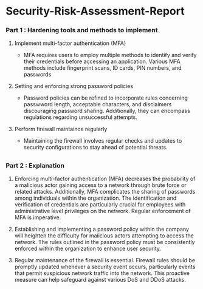 # Security-Risk-Assessment-Report

### Part 1 : Hardening tools and methods to implement
1. Implement multi-factor authentication (MFA)
   
   - MFA requires users to employ multiple methods to identify and verify their credentials before accessing an application. Various MFA methods include fingerprint scans, ID cards, PIN numbers, and passwords

2. Setting and enforcing strong password policies

   - Password policies can be refined to incorporate rules concerning passwword length, acceptable characters, and disclaimers discouraging password sharing. Additionally, they can encompass regulations regarding unsuccessful attempts.
  
 3. Perform firewall maintaince regularly

    - Maintaining the firewall involves regular checks and updates to security configurations to stay ahead of potential threats.
   
##

### Part 2 : Explanation 
1. Enforcing multi-factor authentication (MFA) decreases the probability of a malicious actor gaining access to a network through brute force or related attacks. Additionally, MFA complicates the sharing of passwords among individuals within the organization. The identification and verification of credentials are particularly crucial for employees with administrative level privileges on the network. Regular enforcement of MFA is imperative.

2. Establishing and implementing a password policy within the company will heighten the difficulty for malicious actors attempting to access the network. The rules outlined in the password policy must be consistently enforced within the organization to enhance user security.

3. Regular maintenance of the firewall is essential. Firewall rules should be promptly updated whenever a security event occurs, particularly events that permit suspicious network traffic into the network. This proactive measure can help safeguard against various DoS and DDoS attacks.

